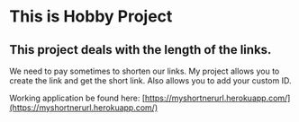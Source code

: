 # This is Hobby Project

## This project deals with the length of the links.

We need to pay sometimes to shorten our links. My project allows you to create the link and get the short link. Also allows you to add your custom ID.

Working application be found here: [https://myshortnerurl.herokuapp.com/](https://myshortnerurl.herokuapp.com/)
